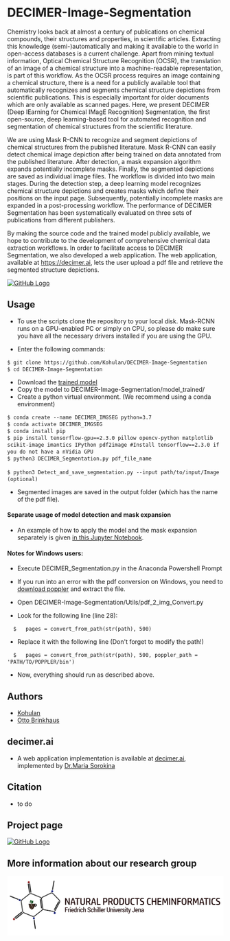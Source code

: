 # DECIMER-Image-Segmentation

Chemistry looks back at almost a century of publications on chemical compounds, their structures and properties, in scientific articles. Extracting this knowledge (semi-)automatically and making it available to the world in open-access databases is a current challenge. Apart from mining textual information, Optical Chemical Structure Recognition (OCSR), the translation of an image of a chemical structure into a machine-readable representation, is part of this workflow. As the OCSR process requires an image containing a chemical structure, there is a need for a publicly available tool that automatically recognizes and segments chemical structure depictions from scientific publications. This is especially important for older documents which are only available as scanned pages. Here, we present DECIMER (Deep lEarning for Chemical IMagE Recognition) Segmentation, the first open-source, deep learning-based tool for automated recognition and segmentation of chemical structures from the scientific literature.


We are using Mask R-CNN to recognize and segment depictions of chemical structures from the published literature. Mask R-CNN can easily detect chemical image depiction after being trained on data annotated from the published literature. After detection, a mask expansion algorithm expands potentially incomplete masks. Finally, the segmented depictions are saved as individual image files.
The workflow is divided into two main stages. During the detection step, a deep learning model recognizes chemical structure depictions and creates masks which define their positions on the input page. Subsequently, potentially incomplete masks are expanded in a post-processing workflow. The performance of DECIMER Segmentation has been systematically evaluated on three sets of publications from different publishers. 

By making the source code and the trained model publicly available, we hope to contribute to the development of comprehensive chemical data extraction workflows. In order to facilitate access to DECIMER Segmentation, we also developed a web application. The web application, available at https://decimer.ai, lets the user upload a pdf file and retrieve the segmented structure depictions.

[![GitHub Logo](https://github.com/Kohulan/DECIMER-Image-Segmentation/blob/master/Validation/Abstract1.png)](https://decimer.ai)
## Usage

-  To use the scripts clone the repository to your local disk. Mask-RCNN runs on a GPU-enabled PC or simply on CPU, so please do make sure you have all the necessary drivers installed if you are using the GPU.

- Enter the following commands:
```
$ git clone https://github.com/Kohulan/DECIMER-Image-Segmentation
$ cd DECIMER-Image-Segmentation
```
- Download the [trained model](https://storage.googleapis.com/mrcnn-weights/mask_rcnn_molecule.h5)
- Copy the model to DECIMER-Image-Segmentation/model_trained/
- Create a python virtual environment. (We recommend using a conda environment)
```
$ conda create --name DECIMER_IMGSEG python=3.7
$ conda activate DECIMER_IMGSEG
$ conda install pip
$ pip install tensorflow-gpu==2.3.0 pillow opencv-python matplotlib scikit-image imantics IPython pdf2image #Install tensorflow==2.3.0 if you do not have a nVidia GPU
$ python3 DECIMER_Segmentation.py pdf_file_name 

$ python3 Detect_and_save_segmentation.py --input path/to/input/Image (optional)
```
- Segmented images are saved in the output folder (which has the name of the pdf file).

#### Separate usage of model detection and mask expansion

- An example of how to apply the model and the mask expansion separately is given [in this Jupyter Notebook](https://github.com/Kohulan/DECIMER-Image-Segmentation/blob/master/DECIMER_Segmentation_notebook.ipynb).

#### Notes for Windows users:

- Execute DECIMER_Segmentation.py in the Anaconda Powershell Prompt


- If you run into an error with the pdf conversion on Windows, you need to [download poppler](http://blog.alivate.com.au/poppler-windows/) and extract the file.
- Open DECIMER-Image-Segmentation/Utils/pdf_2_img_Convert.py
  
- Look for the following line (line 28):

```
  $   pages = convert_from_path(str(path), 500)
```
- Replace it with the following line (Don't forget to modify the path!)
```
  $   pages = convert_from_path(str(path), 500, poppler_path = 'PATH/TO/POPPLER/bin')
```
- Now, everything should run as described above.




  
  
## Authors 
- [Kohulan](https://github.com/Kohulan)
- [Otto Brinkhaus](https://github.com/OBrink)

## decimer.ai

- A web application implementation is available at [decimer.ai](https://decimer.naturalproducts.net), implemented by [Dr.Maria Sorokina](https://github.com/mSorok)

## Citation

- to do

## Project page

[![GitHub Logo](https://github.com/Kohulan/DECIMER-Image-to-SMILES/raw/master/assets/DECIMER.gif)](https://kohulan.github.io/Decimer-Official-Site/)
## More information about our research group

[![GitHub Logo](https://github.com/Kohulan/DECIMER-Image-to-SMILES/blob/master/assets/CheminfGit.png?raw=true)](https://cheminf.uni-jena.de)
